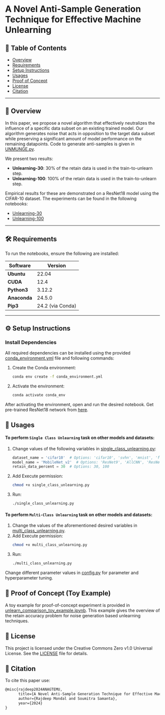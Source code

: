 # A Novel Anti-Sample Generation Technique for Effective Machine Unlearning

## 📑 Table of Contents
- [Overview](#-overview)
- [Requirements](#%EF%B8%8F-requirements)
- [Setup Instructions](#%EF%B8%8F-setup-instructions)
- [Usages](#-usages)
- [Proof of Concept](#-proof-of-concept-toy-example)
- [License](#-license)
- [Citation](#-citation)

---

## 📖 Overview
In this paper, we propose a novel algorithm that effectively neutralizes the influence of a specific data subset on an existing trained model. Our algorithm generates noise that acts in opposition to the target data subset while preserving a significant amount of model performance on the remaining datapoints. Code to generate anti-samples is given in [UNMUNGE.py](https://github.com/rjdpm/anti-samples/blob/main/UNMUNGE.py).

We present two results:  
- **Unlearning-30**: 30% of the retain data is used in the train-to-unlearn step.  
- **Unlearning-100**: 100% of the retain data is used in the train-to-unlearn step.  

Empirical results for these are demonstrated on a ResNet18 model using the CIFAR-10 dataset. The experiments can be found in the following notebooks:  
- [Unlearning-30](https://github.com/rjdpm/anti-samples/blob/main/test_example_single_class_unleaning_30.ipynb)  
- [Unlearning-100](https://github.com/rjdpm/anti-samples/blob/main/test_example_single_class_unleaning_100.ipynb)

---

## 🛠️ Requirements
To run the notebooks, ensure the following are installed:

| Software      | Version   |
|---------------|-----------|
| **Ubuntu**    | 22.04     |
| **CUDA**      | 12.4      |
| **Python3**    | 3.12.2    |
| **Anaconda**  | 24.5.0    |
| **Pip3**       | 24.2 (via Conda) |

---

## ⚙️ Setup Instructions

### Install Dependencies
All required dependencies can be installed using the provided [conda_environment.yml](https://github.com/rjdpm/anti-samples/blob/main/conda_environment.yml) file and following commands:  

1. Create the Conda environment:
   ```bash
   conda env create -f conda_environment.yml
   
2. Activate the environment:
   ```bash
   conda activate conda_env
   
After activating the environment, open and run the desired notebook. Get pre-trained ResNet18 network from [here](https://drive.google.com/file/d/1VFkBE7C8aAKxFdYd1O-HQzSSMBkwgD9B/view?usp=drive_link).

## 🚀 Usages

#### To perform `Single Class Unlearning` task on other models and datasets:

1. Change values of the following variables in [single_class_unlearning.py](https://github.com/rjdpm/anti-samples/blob/main/single_class_unlearning.py):  
   ```python
   dataset_name = 'cifar10'  # Options: 'cifar10', 'svhn', 'mnist', 'fashionMNIST'
   model_name = 'MobileNet_v2'  # Options: 'ResNet9', 'AllCNN', 'ResNet18', 'MobileNet_v2'
   retain_data_percent = 30  # Options: 30, 100


3. Add Execute permission:  
   ```bash
   chmod +x single_class_unlearning.py

4. Run: 
   ```bash
   ./single_class_unlearning.py


#### To perform `Multi-Class Unlearning` task on other models and datasets:  

1. Change the values of the aforementioned desired variables in [multi_class_unlearning.py](https://github.com/rjdpm/anti-samples/blob/main/multi_class_unlearning.py).  
2. Add Execute permission:  
   ```bash
   chmod +x multi_class_unlearning.py

3. Run: 
   ```bash
   ./multi_class_unlearning.py

Change different parameter values in [config.py](https://github.com/rjdpm/anti-samples/blob/main/config.py) for parameter and hyperparameter tuning.

## 💭 Proof of Concept (Toy Example)  

A toy example for proof-of-concept experiment is provided in [unlearn_comparison_toy_example.ipynb](https://github.com/rjdpm/anti-samples/blob/main/unlearn_comparison_toy_example.ipynb). This example gives the overview of the retain accuracy problem for noise generation based unlearning techniques.

## 📜 License  
This project is licensed under the Creative Commons Zero v1.0 Universal License. See the [LICENSE](https://github.com/rjdpm/anti-samples/blob/main/LICENSE.md) file for details.

## 📝 Citation  
To cite this paper use:
```latex
@misc{rajdeep2024ANAGTEMU,
      title={A Novel Anti-Sample Generation Technique for Effective Machine Unlearning}, 
      author={Rajdeep Mondal and Soumitra Samanta},
      year={2024}
}


